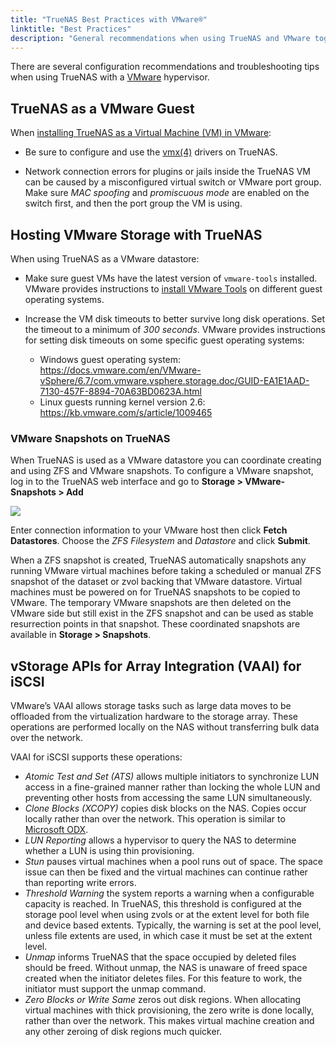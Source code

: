 ```yaml
---
title: "TrueNAS Best Practices with VMware®"
linktitle: "Best Practices"
description: "General recommendations when using TrueNAS and VMware together."
---
```


There are several configuration recommendations and troubleshooting tips when using TrueNAS with a [VMware](https://www.vmware.com/) hypervisor.

## TrueNAS as a VMware Guest <move to vmware install article>

When [installing TrueNAS as a Virtual Machine (VM) in VMware]():

* Be sure to configure and use the [vmx(4)]() drivers on TrueNAS.

* Network connection errors for plugins or jails inside the TrueNAS VM can be caused by a misconfigured virtual switch or VMware port group.
  Make sure *MAC spoofing* and *promiscuous mode* are enabled on the switch first, and then the port group the VM is using.

## Hosting VMware Storage with TrueNAS

When using TrueNAS as a VMware datastore:

* Make sure guest VMs have the latest version of `vmware-tools` installed.
  VMware provides instructions to [install VMware Tools](https://www.vmware.com/support/ws5/doc/new_guest_tools_ws.html) on different guest operating systems.

* Increase the VM disk timeouts to better survive long disk operations.
  Set the timeout to a minimum of *300 seconds*.
  VMware provides instructions for setting disk timeouts on some specific guest operating systems:

  * Windows guest operating system: https://docs.vmware.com/en/VMware-vSphere/6.7/com.vmware.vsphere.storage.doc/GUID-EA1E1AAD-7130-457F-8894-70A63BD0623A.html
  * Linux guests running kernel version 2.6: https://kb.vmware.com/s/article/1009465

### VMware Snapshots on TrueNAS

When TrueNAS is used as a VMware datastore you can coordinate creating and using ZFS and VMware snapshots.
To configure a VMware snapshot, log in to the TrueNAS web interface and go to **Storage > VMware-Snapshots > Add**

<img src="/images/storage-vmware-snapshots.png">

Enter connection information to your VMware host then click **Fetch Datastores**.
Choose the *ZFS Filesystem* and *Datastore* and click **Submit**.

When a ZFS snapshot is created, TrueNAS automatically snapshots any running VMware virtual machines before taking a scheduled or manual ZFS snapshot of the dataset or zvol backing that VMware datastore.
Virtual machines must be powered on for TrueNAS snapshots to be copied to VMware.
The temporary VMware snapshots are then deleted on the VMware side but still exist in the ZFS snapshot and can be used as stable resurrection points in that snapshot.
These coordinated snapshots are available in **Storage > Snapshots**.

## vStorage APIs for Array Integration (VAAI) for iSCSI

VMware’s VAAI allows storage tasks such as large data moves to be offloaded from the virtualization hardware to the storage array.
These operations are performed locally on the NAS without transferring bulk data over the network.

VAAI for iSCSI supports these operations:

* *Atomic Test and Set (ATS)* allows multiple initiators to synchronize LUN access in a fine-grained manner rather than locking the whole LUN and preventing other hosts from accessing the same LUN simultaneously.
* *Clone Blocks (XCOPY)* copies disk blocks on the NAS.
  Copies occur locally rather than over the network.
  This operation is similar to [Microsoft ODX](https://docs.microsoft.com/en-us/windows-hardware/drivers/storage/offloaded-data-transfer).
* *LUN Reporting* allows a hypervisor to query the NAS to determine whether a LUN is using thin provisioning.
* *Stun* pauses virtual machines when a pool runs out of space.
  The space issue can then be fixed and the virtual machines can continue rather than reporting write errors.
* *Threshold Warning* the system reports a warning when a configurable capacity is reached.
  In TrueNAS, this threshold is configured at the storage pool level when using zvols or at the extent level for both file and device based extents.
  Typically, the warning is set at the pool level, unless file extents are used, in which case it must be set at the extent level.
* *Unmap* informs TrueNAS that the space occupied by deleted files should be freed.
  Without unmap, the NAS is unaware of freed space created when the initiator deletes files.
  For this feature to work, the initiator must support the unmap command.
* *Zero Blocks or Write Same* zeros out disk regions.
  When allocating virtual machines with thick provisioning, the zero write is done locally, rather than over the network.
  This makes virtual machine creation and any other zeroing of disk regions much quicker.

